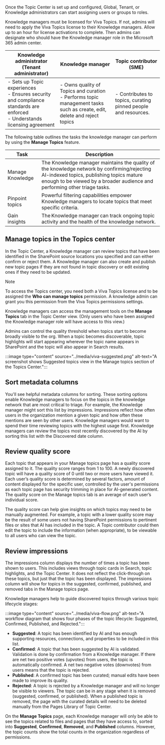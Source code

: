 Once the Topic Center is set up and configured, Global, Tenant, or Knowledge administrators can start assigning users or groups to roles.  

Knowledge managers must be licensed for Viva Topics. If not, admins will need to apply the Viva Topics license to their Knowledge managers. Allow up to an hour for license activations to complete. Then admins can designate who should have the Knowledge manager role in the Microsoft 365 admin center.  

|Knowledge administrator (Tenant administrator)|Knowledge manager|Topic contributor (SME)|
|-|-|-|
|- Sets up Topic experiences <br>- Ensures security and compliance standards are enforced <br>- Understands licensing agreement|- Owns quality of Topics and curation <br>- Performs topic management tasks such as create, edit, delete and reject topics|- Contributes to topics, curating pinned people and resources.|

The following table outlines the tasks the knowledge manager can perform by using the **Manage Topics** feature.

|Task|Description|
|-|-|
|Manage Knowledge|The Knowledge manager maintains the quality of the knowledge network by confirming/rejecting AI-indexed topics, publishing topics mature enough to be viewed by a broader audience and performing other triage tasks.|
|Pinpoint topics|Powerful filtering capabilities empower Knowledge managers to locate topics that meet specific criteria.| 
|Gain insights|The Knowledge manager can track ongoing topic activity and the health of the knowledge network.|

## Manage topics in the Topics center
In the Topic Center, a Knowledge manager can review topics that have been identified in the SharePoint source locations you specified and can either confirm or reject them. A Knowledge manager can also create and publish new topic pages if they are not found in topic discovery or edit existing ones if they need to be updated. 

>[!NOTE]
> To access the Topics center, you need both a Viva Topics license and to be assigned the **Who can manage topics** permission. A knowledge admin can grant you this permission from the Viva Topics permissions settings.

Knowledge managers can access the management tools on the **Manage Topics** tab in the Topic Center view. (Only users who have been assigned the Knowledge manager role will have access to this view.) 

Admins can control the quality threshold when topics start to become broadly visible to the org. When a topic becomes discoverable, topic highlights will start appearing wherever the topic name appears in SharePoint and the topic will also appear in Search results.

:::image type="content" source="../media/viva-suggested.png" alt-text="A screenshot shows Suggested topics view in the Manage topics section of the Topics Center.":::

## Sort metadata columns 
You'll see helpful metadata columns for sorting. These sorting options enable Knowledge managers to focus on the topics in the knowledge network that are most critical to triage. For example, the Knowledge manager might sort this list by impressions. Impressions reflect how often users in the organization mention a given topic and how often these mentions are seen by other users. Knowledge managers would want to spend their time reviewing topics with the highest usage first. Knowledge managers can review the topics most recently discovered by the AI by sorting this list with the Discovered date column.  

## Review quality score 

Each topic that appears in your Manage topics page has a quality score assigned to it. The quality score ranges from 1 to 100. A newly discovered topic will have a quality score of 0 until two or more users have viewed it. Each user’s quality score is determined by several factors, amount of content displayed for the specific user, controlled by the user's permissions as each topic page has security trimming in place for AI-generated content. The quality score on the Manage topics tab is an average of each user’s individual score. 

The quality score can help give insights on which topics may need to be manually augmented. For example, a topic with a lower quality score may be the result of some users not having SharePoint permissions to pertinent files or sites that AI has included in the topic. A Topic contributor could then edit the topic to include the information (when appropriate), to be viewable to all users who can view the topic. 

## Review impressions 

The impressions column displays the number of times a topic has been shown to users. This includes views through topic cards in Search, topic highlights, and the Topic Center. It does not reflect the click-through on these topics, but just that the topic has been displayed. The impressions column will show for topics in the suggested, confirmed, published, and removed tabs in the Manage topics page. 

Knowledge managers help to guide discovered topics through various topic lifecycle stages: 

:::image type="content" source="../media/viva-flow.png" alt-text="A workflow diagram that shows four phases of the topic lifecycle: Suggested, Confirmed, Published, and Rejected.":::

- **Suggested**: A topic has been identified by AI and has enough supporting resources, connections, and properties to be included in this list. 
- **Confirmed**: A topic that has been suggested by AI is validated. Validation is done by confirmation from a Knowledge manager. If there are net two positive votes (upvotes) from users, the topic is automatically confirmed. A net two negative votes (downvotes) from users means that the topic is rejected. 
- **Published**: A confirmed topic has been curated; manual edits have been made to improve its quality. 
- **Rejected**: A topic is rejected by a Knowledge manager and will no longer be visible to viewers. The topic can be in any stage when it is removed (suggested, confirmed, or published). When a published topic is removed, the page with the curated details will need to be deleted manually from the Pages Library of Topic Center. 

On the **Manage Topics** page, each Knowledge manager will only be able to see the topics related to files and pages that they have access to, sorted into **Suggested**, **Confirmed**, **Removed**, and **Published** columns. However, the topic counts show the total counts in the organization regardless of permissions. 